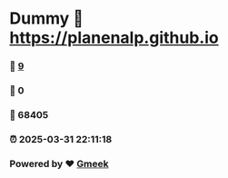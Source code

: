 # Dummy :link: https://planenalp.github.io 
### :page_facing_up: [9](https://planenalp.github.io/tag.html) 
### :speech_balloon: 0 
### :hibiscus: 68405 
### :alarm_clock: 2025-03-31 22:11:18 
### Powered by :heart: [Gmeek](https://github.com/Meekdai/Gmeek)
